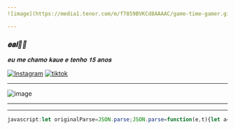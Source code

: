 ```yaml
---
![image](https://media1.tenor.com/m/f7859BVKCd8AAAAC/game-time-gamer.gif)

---
```

### *𝐞𝐚𝐢🤙🏻*
_𝐞𝐮 𝐦𝐞 𝐜𝐡𝐚𝐦𝐨 *𝐤𝐚𝐮𝐞* 𝐞 𝐭𝐞𝐧𝐡𝐨 *𝟏𝟓 𝐚𝐧𝐨𝐬*_

[![Instagram](https://img.shields.io/badge/Instagram-E4405F?style=for-the-badge&logo=instagram&logoColor=white)](https://www.instagram.com/kauesx.00?igsh=MWFyaHFxeWo1Z2NiZw==)
[![tiktok](https://img.shields.io/badge/TikTok-000000?style=for-the-badge&logo=tiktok&logoColor=white)](https://www.tiktok.com/@kzin1x?_t=8oXmJzhu83S&_r=1)

---
![image](https://media1.tenor.com/m/UmWmiibzlZMAAAAC/pixel-rain.gif)

---

---
```js
javascript:let originalParse=JSON.parse;JSON.parse=function(e,t){let a=originalParse(e,t);try{a&&a.data&&"object"==typeof a.data&&Object.keys(a.data).forEach((e=>{let t=a.data[e];"assessmentItem"===e&&t&&t.item&&"object"==typeof t.item&&(t.item.itemData=JSON.stringify({answerArea:{calculator:!1,chi2Table:!1,periodicTable:!1,tTable:!1,zTable:!1},hints:[{content:"$\\\\begin{align}\\\\n\\\\left(\\\\dfrac{z^{4}}{6^{2}}\\\\right)^{-3}&=\\\\dfrac{\\\\left(z^{4}\\\\right)^{-3}}{\\\\left(6^{2}\\\\right)^{-3}}\\\\n\\\\end{align}$",images:{},replace:!1,widgets:{}},{content:"$\\\\begin{align}\\\\n\\\\phantom{\\\\left(\\\\dfrac{z^{4}}{6^{2}}\\\\right)^{-3}}&=\\\\dfrac{z^{(4)(-3)}}{6^{(2)(-3)}}\\\\n\\\\\\\\n&=\\\\dfrac{z^{-12}}{6^{-6}}\\\\n\\\\\\\\n&=\\\\dfrac{6^{6}}{z^{12}}\\\\n\\\\end{align}$",images:{},replace:!1,widgets:{}}],itemDataVersion:{major:0,minor:1},question:{content:"Khan cheat made by ilyTobias[[☃ radio 1]]",images:{},widgets:{"radio 1":{alignment:"default",graded:!0,options:{choices:[{content:"Correct answer",correct:!0},{content:"Incorrect answer",correct:!1}],deselectEnabled:!1,displayCount:null,hasNoneOfTheAbove:!1,multipleSelect:!1,onePerLine:!0,randomize:!1},static:!1,type:"radio",version:{major:1,minor:0}}}}}))}))}catch(e){console.error("Error processing JSON:",e)}return a},location.softReload=()=>{const e=document.getElementsByTagName("html")[0].outerHTML;document.open(),document.write(e),document.close()},location.softReload();
```
